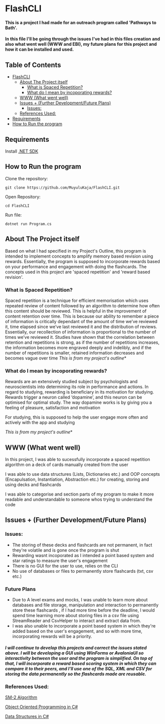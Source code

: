 # FlashCLI 
#### This is a project I had made for an outreach program called 'Pathways to Bath'.
#### In this file I'll be going through the issues I've had in this files creation and also what went well (WWW and EBI), my future plans for this project and how it can be installed and used.


## Table of Contents
* [FlashCLI](#flashcli)
    * [About The Project itself](#about-the-project-itself)
        * [What is Spaced Repetition?](#what-is-spaced-repetition)
        * [What do I mean by incoporating rewards?](#what-do-i-mean-by-incoporating-rewards)
    * [WWW (What went well)](#www-what-went-well)
    * [Issues + (Further Development/Future Plans)](#issues-further-developmentfuture-plans)
        * [Issues:](#issues)
    * [References Used:](#references-used)
* [Requirements](#requirements)
* [How to Run the program](#how-to-run-the-program)





## Requirements
Install [.NET SDK](https://dotnet.microsoft.com/en-us/download)


## How to Run the program
Clone the repository:
```
git clone https://github.com/MuyuluKaja/FlashCLI.git
```

Open Repository:
```
cd FlashCLI
```

Run file:
```
dotnet run Program.cs
```

## About The Project itself
Based on what I had specified in my Project's Outline, this program is intended to implement concepts to amplify memory 
based revision using rewards. Essentially, the program is supposed to incorporate rewards based on your performance and engagement 
with doing the flashcards. The concepts used in this project are 'spaced repetition' and 'reward based revision'.
### What is Spaced Repetition? 
Spaced repetition is a technique for efficient memorisation which uses repeated review of content followed by an algorithm to determine how often this content should be reviewed. This is helpful in the improvement of content retention over time. This is because our ability to remember a piece of information is critically dependant of the amount of time we’ve reviewed it, time elapsed since we’ve last reviewed it and the distribution of reviews. Essentially, our recollection of information is proportional to the number of times we’ve reviewed it. Studies have shown that the correlation between retention and repetitions is strong, as if the number of repetitions increases, the information becomes more engraved deeply and indelibly, and if the number of repetitions is smaller, retained information decreases and becomes vague over time
*This is from my project's outline**

### What do I mean by incoporating rewards?
Rewards are an extensively studied subject by psychologists and neuroscientists into determining its role in performance and actions. In regard to studying, rewarding is beneficiary in its motivation for studying. Rewards trigger a neuron called ‘dopamine’, and this neuron can be optimised for optimal study. The way dopamine works is by giving you a feeling of pleasure, satisfaction and motivation 

For studying, this is supposed to help the user engage more often and actively with the app and studying

*This is from my project's outline**

## WWW (What went well)
In this project, I was able to sucessfully incorporate a spaced repetition algorithm on a deck of cards manually created from the user

I was able to use data structures (Lists, Dictionaries etc.) and OOP concepts (Encapulsation, Instantiation, Abstraction etc.) 
for creating, storing and using decks and flashcards

I was able to categorise and section parts of my program to make it more readable and understandable to someone whos trying to understand the code

## Issues + (Further Development/Future Plans)
### Issues: 
- The storing of these decks and flashcards are not permanent, in fact they're volatile and is gone once the program is shut
- Rewarding wasnt incoporated as I intended a point based system and star ratings to measure the user's engagement
- There is no GUI for the user to use, relies on the CLI
- No use of databases or files to permanently store flashcards (txt, csv etc.)

### Future Plans
- Due to A level exams and mocks, I was unable to learn more about databases and file storage, manipulation and interaction to permanently store these flashcards
, if I had more time before the deadline, I would spend time learning more about storing files in a csv file using StreamReader and CsvHelper to interact and extract data from. 
- I was also unable to incorporate a point based system in which they're added based on the user's engagement, and so with more time, incorporating rewards will be a priority.
##### I will continue to develop this projects and correct the issues stated above. I will be developing a GUI using WinForms or AvaloniaUI so interactivity between the user and the program is simplified. On top of that, I will incorporate a reward based scoring system in which they can compare it to their peers, and I'll use one of the SQL, XML and CSV for storing the data permanently so the flashcards made are reusable.



### References Used: 
[SM-2 Algorithm](https://github.com/thyagoluciano/sm2)

[Object Oriented Programming in C#](https://www.w3schools.com/cs/cs_oop.php)

[Data Structures in C#](https://learn.microsoft.com/en-us/dotnet/standard/collections/)





